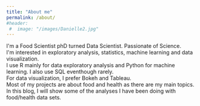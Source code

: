 ```yaml
---
title: "About me"
permalink: /about/
#header:
 #  image: "/images/Danielle2.jpg"  
---
```


I'm a Food Scientist phD turned Data Scientist. Passionate of Science.      
I'm interested in exploratory analysis, statistics, machine learning and data visualization.       
I use R mainly for data exploratory analysis and Python for machine learning. I also use SQL eventhough rarely.     
For data visualization, I prefer Bokeh and Tableau.         
Most of my projects are about food and health as there are my main topics.         
In this blog, I will show some of the analyses I have been doing with food/health data sets.          
